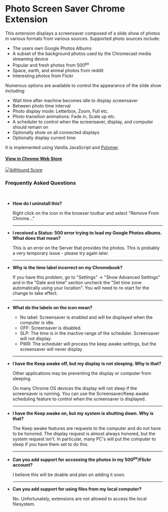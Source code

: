 # Photo Screen Saver Chrome Extension

This extension displays a screensaver composed of a slide show of photos in various formats from various sources. Supported photo sources include:

* The users own Google Photos Albums
* A subset of the background photos used by the Chromecast media streaming device
* Popular and fresh photos from 500<sup>px</sup>
* Space, earth, and animal photos from reddit
* Interesting photos from Flickr

Numerous options are available to control the appearance of the slide show including:

* Wait time after machine becomes idle to display screensaver
* Between photo time interval
* Photo display mode: Letterbox, Zoom, Full etc.
* Photo transition animations: Fade in, Scale up etc.
* A scheduler to control when the screensaver, display, and computer should remain on
* Optionally show on all connected displays
* Optionally display current time

It is implemented using Vanilla JavaScript and [Polymer](https://www.polymer-project.org/1.0/).

#### [View in Chrome Web Store](https://chrome.google.com/webstore/detail/kohpcmlfdjfdggcjmjhhbcbankgmppgc)

<a href="https://www.bithound.io/github/opus1269/photo-screen-saver"><img src="https://www.bithound.io/github/opus1269/photo-screen-saver/badges/score.svg" alt="bitHound Score" /></a>

### Frequently Asked Questions
<br />

* **How do I uninstall this?**

  Right click on the icon in the browser toolbar and select "Remove From Chrome..."

  ***

* **I received a Status: 500 error trying to load my Google Photos albums. What does that mean?**

  This is an error on the Server that provides the photos. This is probably
  a very temporary issue - please try again later.

  ***

* **Why is the time label incorrect on my Chromebook?**

  If you have this problem, go to "Settings" -> "Show Advanced Settings" and in
  the "Date and time" section uncheck the "Set time zone automatically using your location".
  You will need to re-start for the change to take effect.

  ***

* **What do the labels on the icon mean?**

  - No label: Screensaver is enabled and will be displayed when the computer is idle.
  - OFF: Screensaver is disabled.  
  - SLP: The time is in the inactive range of the scheduler. Screensaver will not display.
  - PWR: The scheduler will process the keep awake settings, but the screensaver will never display

  ***

* **I have the Keep awake off, but my display is not sleeping. Why is that?**

  Other applications may be preventing the display or computer from sleeping.

  On many Chrome OS devices the display will not sleep if the screensaver is running.
  You can use the Screensaver/Keep awake scheduling feature to control when the screensaver is displayed.

  ***

* **I have the Keep awake on, but my system is shutting down. Why is that?**

  The Keep awake features are requests to the computer and do not have to be honored.
  The display request is almost always honored, but the system request isn't. In
  particular, many PC's will put the computer to sleep if you have them set to do this.

  ***

* **Can you add support for accessing the photos in my 500<sup>px</sup>/Flickr account?**

  I believe this will be doable and plan on adding it soon.

  ***

* **Can you add support for using files from my local computer?**

  No. Unfortunately, extensions are not allowed to access the local filesystem.

  <br />
